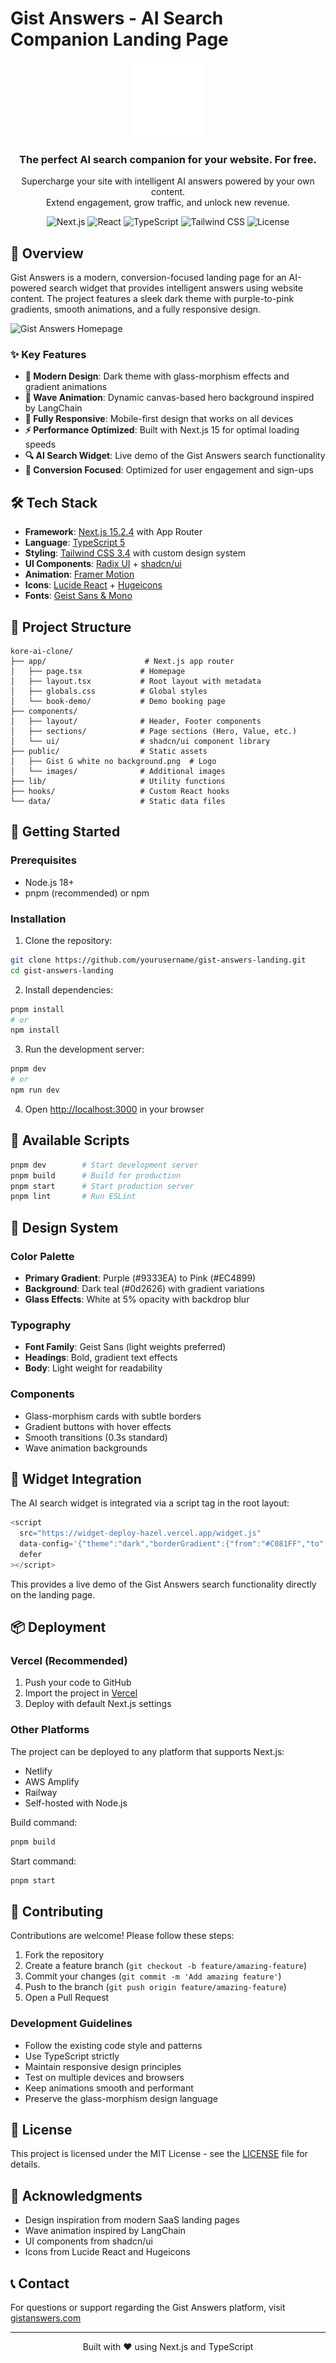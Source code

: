 # Gist Answers - AI Search Companion Landing Page

<div align="center">
  <img src="public/Gist G white no background.png" alt="Gist Answers Logo" width="120" />
  
  <h3>The perfect AI search companion for your website. For free.</h3>
  
  <p>Supercharge your site with intelligent AI answers powered by your own content.<br/>
  Extend engagement, grow traffic, and unlock new revenue.</p>

  ![Next.js](https://img.shields.io/badge/Next.js-15.2.4-black?logo=next.js)
  ![React](https://img.shields.io/badge/React-19-blue?logo=react)
  ![TypeScript](https://img.shields.io/badge/TypeScript-5-blue?logo=typescript)
  ![Tailwind CSS](https://img.shields.io/badge/Tailwind-3.4-38bdf8?logo=tailwindcss)
  ![License](https://img.shields.io/badge/License-MIT-green)
</div>

## 🚀 Overview

Gist Answers is a modern, conversion-focused landing page for an AI-powered search widget that provides intelligent answers using website content. The project features a sleek dark theme with purple-to-pink gradients, smooth animations, and a fully responsive design.

![Gist Answers Homepage](public/Screenshot%202025-08-15%20at%205.59.08%20PM.png)

### ✨ Key Features

- **🎨 Modern Design**: Dark theme with glass-morphism effects and gradient animations
- **🌊 Wave Animation**: Dynamic canvas-based hero background inspired by LangChain
- **📱 Fully Responsive**: Mobile-first design that works on all devices
- **⚡ Performance Optimized**: Built with Next.js 15 for optimal loading speeds
- **🔍 AI Search Widget**: Live demo of the Gist Answers search functionality
- **🎯 Conversion Focused**: Optimized for user engagement and sign-ups

## 🛠️ Tech Stack

- **Framework**: [Next.js 15.2.4](https://nextjs.org/) with App Router
- **Language**: [TypeScript 5](https://www.typescriptlang.org/)
- **Styling**: [Tailwind CSS 3.4](https://tailwindcss.com/) with custom design system
- **UI Components**: [Radix UI](https://www.radix-ui.com/) + [shadcn/ui](https://ui.shadcn.com/)
- **Animation**: [Framer Motion](https://www.framer.com/motion/)
- **Icons**: [Lucide React](https://lucide.dev/) + [Hugeicons](https://hugeicons.com/)
- **Fonts**: [Geist Sans & Mono](https://vercel.com/font)

## 📁 Project Structure

```
kore-ai-clone/
├── app/                      # Next.js app router
│   ├── page.tsx             # Homepage
│   ├── layout.tsx           # Root layout with metadata
│   ├── globals.css          # Global styles
│   └── book-demo/           # Demo booking page
├── components/
│   ├── layout/              # Header, Footer components
│   ├── sections/            # Page sections (Hero, Value, etc.)
│   └── ui/                  # shadcn/ui component library
├── public/                  # Static assets
│   ├── Gist G white no background.png  # Logo
│   └── images/              # Additional images
├── lib/                     # Utility functions
├── hooks/                   # Custom React hooks
└── data/                    # Static data files
```

## 🚀 Getting Started

### Prerequisites

- Node.js 18+ 
- pnpm (recommended) or npm

### Installation

1. Clone the repository:
```bash
git clone https://github.com/yourusername/gist-answers-landing.git
cd gist-answers-landing
```

2. Install dependencies:
```bash
pnpm install
# or
npm install
```

3. Run the development server:
```bash
pnpm dev
# or
npm run dev
```

4. Open [http://localhost:3000](http://localhost:3000) in your browser

## 📝 Available Scripts

```bash
pnpm dev        # Start development server
pnpm build      # Build for production
pnpm start      # Start production server
pnpm lint       # Run ESLint
```

## 🎨 Design System

### Color Palette
- **Primary Gradient**: Purple (#9333EA) to Pink (#EC4899)
- **Background**: Dark teal (#0d2626) with gradient variations
- **Glass Effects**: White at 5% opacity with backdrop blur

### Typography
- **Font Family**: Geist Sans (light weights preferred)
- **Headings**: Bold, gradient text effects
- **Body**: Light weight for readability

### Components
- Glass-morphism cards with subtle borders
- Gradient buttons with hover effects
- Smooth transitions (0.3s standard)
- Wave animation backgrounds

## 🔌 Widget Integration

The AI search widget is integrated via a script tag in the root layout:

```javascript
<script
  src="https://widget-deploy-hazel.vercel.app/widget.js"
  data-config='{"theme":"dark","borderGradient":{"from":"#C081FF","to":"#B8FFE3"}}'
  defer
></script>
```

This provides a live demo of the Gist Answers search functionality directly on the landing page.

## 📦 Deployment

### Vercel (Recommended)

1. Push your code to GitHub
2. Import the project in [Vercel](https://vercel.com)
3. Deploy with default Next.js settings

### Other Platforms

The project can be deployed to any platform that supports Next.js:
- Netlify
- AWS Amplify
- Railway
- Self-hosted with Node.js

Build command:
```bash
pnpm build
```

Start command:
```bash
pnpm start
```

## 🤝 Contributing

Contributions are welcome! Please follow these steps:

1. Fork the repository
2. Create a feature branch (`git checkout -b feature/amazing-feature`)
3. Commit your changes (`git commit -m 'Add amazing feature'`)
4. Push to the branch (`git push origin feature/amazing-feature`)
5. Open a Pull Request

### Development Guidelines

- Follow the existing code style and patterns
- Use TypeScript strictly
- Maintain responsive design principles
- Test on multiple devices and browsers
- Keep animations smooth and performant
- Preserve the glass-morphism design language

## 📄 License

This project is licensed under the MIT License - see the [LICENSE](LICENSE) file for details.

## 🙏 Acknowledgments

- Design inspiration from modern SaaS landing pages
- Wave animation inspired by LangChain
- UI components from shadcn/ui
- Icons from Lucide React and Hugeicons

## 📞 Contact

For questions or support regarding the Gist Answers platform, visit [gistanswers.com](https://gistanswers.com)

---

<div align="center">
  Built with ❤️ using Next.js and TypeScript
</div>